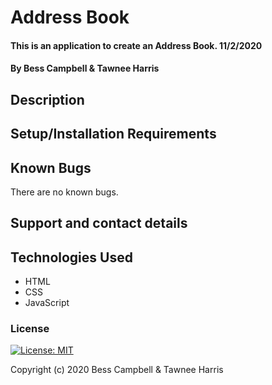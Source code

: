 # Address Book

#### This is an application to create an Address Book. 11/2/2020

#### By Bess Campbell & Tawnee Harris

## Description



## Setup/Installation Requirements



## Known Bugs

There are no known bugs.

## Support and contact details



## Technologies Used

* HTML
* CSS
* JavaScript

### License

[![License: MIT](https://img.shields.io/badge/License-MIT-yellow.svg)](https://opensource.org/licenses/MIT)

Copyright (c) 2020 Bess Campbell & Tawnee Harris